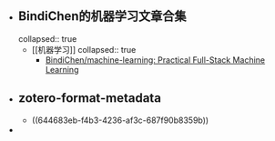 - ## BindiChen的机器学习文章合集
  collapsed:: true
	- [[机器学习]]
	  collapsed:: true
		- [BindiChen/machine-learning: Practical Full-Stack Machine Learning](https://github.com/BindiChen/machine-learning/tree/main)
- ## zotero-format-metadata
	- ((644683eb-f4b3-4236-af3c-687f90b8359b))
-